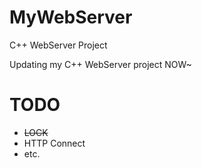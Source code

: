 # MyWebServer
C++ WebServer Project

Updating my C++ WebServer project NOW~

# TODO
- ~~LOCK~~
- HTTP Connect
- etc.
